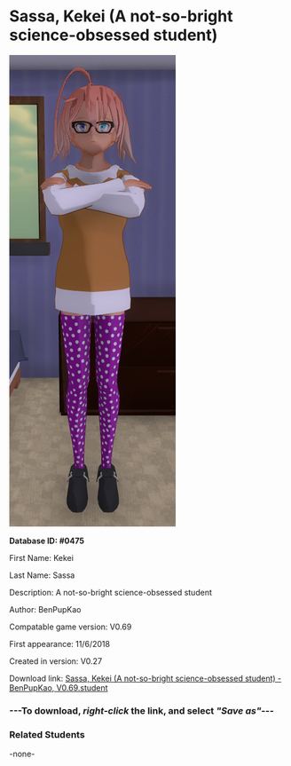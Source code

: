 # Sassa, Kekei (A not-so-bright science-obsessed student)

<img src="../../Files/Images/Sassa, Kekei (A not-so-bright science-obsessed student).png" title="Sassa, Kekei (A not-so-bright science-obsessed student) - BenPupKao, V0.69">

**Database ID: #0475**

First Name: Kekei

Last Name: Sassa

Description: A not-so-bright science-obsessed student

Author: BenPupKao

Compatable game version: V0.69

First appearance: 11/6/2018

Created in version: V0.27

Download link: <a href="https://raw.githubusercontent.com/Arbiter1223/Daigaku-Gurashi-Custom-Students/master/Files/Student%20Files/Sassa%2C%20Kekei%20(A%20not-so-bright%20science-obsessed%20student)%20-%20BenPupKao%2C%20V0.69.student">Sassa, Kekei (A not-so-bright science-obsessed student) - BenPupKao, V0.69.student</a>

### ---**To download, _right-click_ the link, and select _"Save as"_**---

### Related Students

-none-
